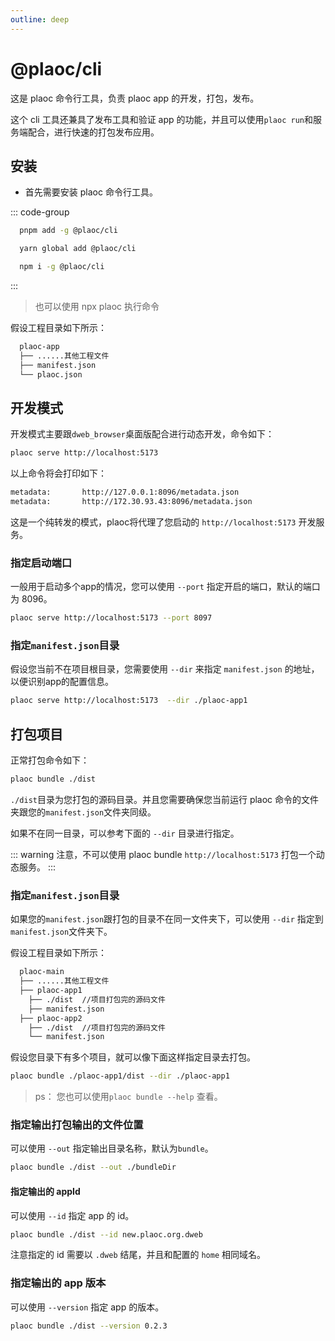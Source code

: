 ```yaml
---
outline: deep
---
```


# @plaoc/cli

这是 plaoc 命令行工具，负责 plaoc app 的开发，打包，发布。

这个 cli 工具还兼具了发布工具和验证 app 的功能，并且可以使用`plaoc run`和服务端配合，进行快速的打包发布应用。

## 安装

- 首先需要安装 plaoc 命令行工具。

::: code-group
```bash [PNPM]
  pnpm add -g @plaoc/cli
```

```bash [YARN]
  yarn global add @plaoc/cli
```

```bash [NPM]
  npm i -g @plaoc/cli
```

:::


> 也可以使用 npx plaoc 执行命令

假设工程目录如下所示：

```bash
  plaoc-app
  ├── ......其他工程文件
  ├── manifest.json
  └── plaoc.json
```

## 开发模式

开发模式主要跟`dweb_browser`桌面版配合进行动态开发，命令如下：

```bash
plaoc serve http://localhost:5173
```

以上命令将会打印如下：

```bash
metadata:       http://127.0.0.1:8096/metadata.json
metadata:       http://172.30.93.43:8096/metadata.json
```

这是一个纯转发的模式，plaoc将代理了您启动的 `http://localhost:5173` 开发服务。

### 指定启动端口

一般用于启动多个app的情况，您可以使用 `--port` 指定开启的端口，默认的端口为 8096。

```bash
plaoc serve http://localhost:5173 --port 8097
```

### 指定`manifest.json`目录

假设您当前不在项目根目录，您需要使用 `--dir` 来指定 `manifest.json` 的地址，以便识别app的配置信息。

```bash
plaoc serve http://localhost:5173  --dir ./plaoc-app1
```

## 打包项目

正常打包命令如下：

```bash
plaoc bundle ./dist
```

`./dist`目录为您打包的源码目录。并且您需要确保您当前运行 plaoc 命令的文件夹跟您的`manifest.json`文件夹同级。

如果不在同一目录，可以参考下面的 `--dir` 目录进行指定。

::: warning
注意，不可以使用 plaoc bundle `http://localhost:5173` 打包一个动态服务。
:::

### 指定`manifest.json`目录

如果您的`manifest.json`跟打包的目录不在同一文件夹下，可以使用 `--dir` 指定到`manifest.json`文件夹下。

假设工程目录如下所示：

```bash
  plaoc-main
  ├── ......其他工程文件
  ├── plaoc-app1
    ├── ./dist  //项目打包完的源码文件
    ├── manifest.json
  ├── plaoc-app2
    ├── ./dist  //项目打包完的源码文件
    └── manifest.json
```

假设您目录下有多个项目，就可以像下面这样指定目录去打包。

```bash
plaoc bundle ./plaoc-app1/dist --dir ./plaoc-app1
```

> ps： 您也可以使用`plaoc bundle --help` 查看。

### 指定输出打包输出的文件位置

可以使用 `--out` 指定输出目录名称，默认为`bundle`。

```bash
plaoc bundle ./dist --out ./bundleDir
```

#### 指定输出的 appId

可以使用 `--id` 指定 app 的 id。

```bash
plaoc bundle ./dist --id new.plaoc.org.dweb
```

注意指定的 id 需要以 `.dweb` 结尾，并且和配置的 `home` 相同域名。

### 指定输出的 app 版本

可以使用 `--version` 指定 app 的版本。

```bash
plaoc bundle ./dist --version 0.2.3
```
